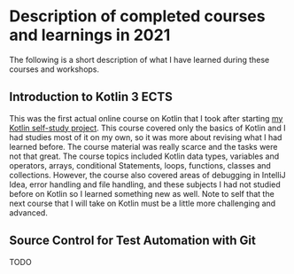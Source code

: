 # Description of completed courses and learnings in 2021

The following is a short description of what I have learned during these courses and workshops.

## Introduction to Kotlin 3 ECTS

This was the first actual online course on Kotlin that I took after starting [my Kotlin self-study project](https://github.com/teijatestaaja/kotlin-self-study). This course covered only the basics of Kotlin and I had studies most of it on my own, so it was more about revising what I had learned before. The course material was really scarce and the tasks were not that great. The course topics included Kotlin data types, variables and operators, arrays, conditional Statements, loops, functions, classes and collections. However, the course also covered areas of debugging in IntelliJ Idea, error handling and file handling, and these subjects I had not studied before on Kotlin so I learned something new as well. Note to self that the next course that I will take on Kotlin must be a little more challenging and advanced.

## Source Control for Test Automation with Git

TODO